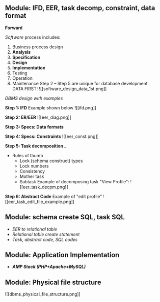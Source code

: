 ## **Module: IFD, EER, task decomp, constraint, data format**
__Forward__

_Software_ process includes:

1. Business process design
2. **Analysis**
3. **Specification**
4. **Design**
5. **Implementation**
6. Testing
7. Operation
8. Maintenance
 Step 2 – Step 5 are unique for database development. DATA FIRST! 
 ![[software_design_data_1st.png]]
 
 _DBMS design with examples_
 
 **Step 1: IFD** Example shown below 
 ![[ifd.png]]
 
**Step 2: ER/EER**
![[eer_diag.png]]

**Step 3: Specs: Data formats**

**Step 4: Specs: Constraints**
![[eer_const.png]]

**Step 5: Task decomposition** _
- Rules of thumb
	- Lock (schema construct) types
	- Lock numbers
	- Consistency
	- Mother task
	- Subtask
Example of decomposing task &quot;View Profile&quot;: 
![[eer_task_decpm.png]]

**Step 6: Abstract Code** Example of &quot;edit profile&quot; 
![[eer_task_edit_file_example.png]]

## **Module: schema create SQL, task SQL**
- _EER to relational table_
- _Relational table create statement_
- _Task, abstract code, SQL codes_

## **Module: Application Implementation**

- _**AMP Stack (PHP+Apache+MySQL)**_

## **Module: Physical file structure**
![[dbms_physical_file_structure.png]]